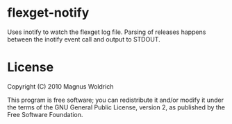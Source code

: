 flexget-notify
===========
Uses inotify to watch the flexget log file. Parsing of releases happens
between the inotify event call and output to STDOUT.

License
=======
Copyright (C) 2010 Magnus Woldrich

This program is free software; you can redistribute it and/or modify it under
the terms of the GNU General Public License, version 2, as published by the
Free Software Foundation.
